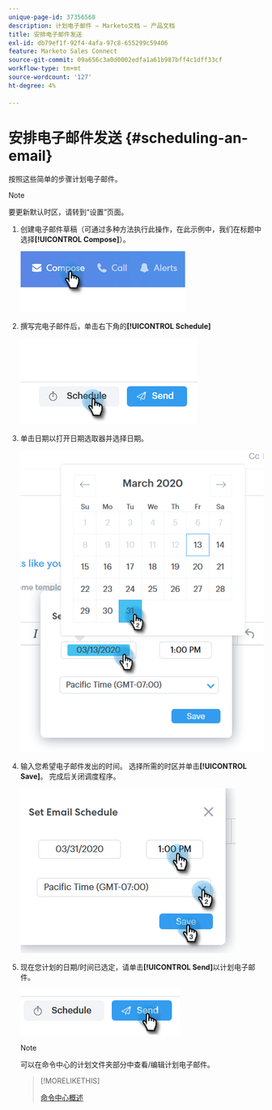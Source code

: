 ```yaml
---
unique-page-id: 37356568
description: 计划电子邮件 — Marketo文档 — 产品文档
title: 安排电子邮件发送
exl-id: db79ef1f-92f4-4afa-97c8-655299c59406
feature: Marketo Sales Connect
source-git-commit: 09a656c3a0d0002edfa1a61b987bff4c1dff33cf
workflow-type: tm+mt
source-wordcount: '127'
ht-degree: 4%

---
```


# 安排电子邮件发送 {#scheduling-an-email}

按照这些简单的步骤计划电子邮件。

>[!NOTE]
>
>要更新默认时区，请转到“设置”页面。

1. 创建电子邮件草稿（可通过多种方法执行此操作，在此示例中，我们在标题中选择&#x200B;**[!UICONTROL Compose]**）。

   ![](assets/one-1.png)

1. 撰写完电子邮件后，单击右下角的&#x200B;**[!UICONTROL Schedule]**

   ![](assets/two-1.png)

1. 单击日期以打开日期选取器并选择日期。

   ![](assets/three-1.png)

1. 输入您希望电子邮件发出的时间。 选择所需的时区并单击&#x200B;**[!UICONTROL Save]**。 完成后关闭调度程序。

   ![](assets/four-1.png)

1. 现在您计划的日期/时间已选定，请单击&#x200B;**[!UICONTROL Send]**&#x200B;以计划电子邮件。

   ![](assets/five-1.png)

   >[!NOTE]
   >
   >可以在命令中心的计划文件夹部分中查看/编辑计划电子邮件。

   >[!MORELIKETHIS]
   >
   >[命令中心概述](/help/marketo/product-docs/marketo-sales-connect/email/command-center/command-center-overview.md)
